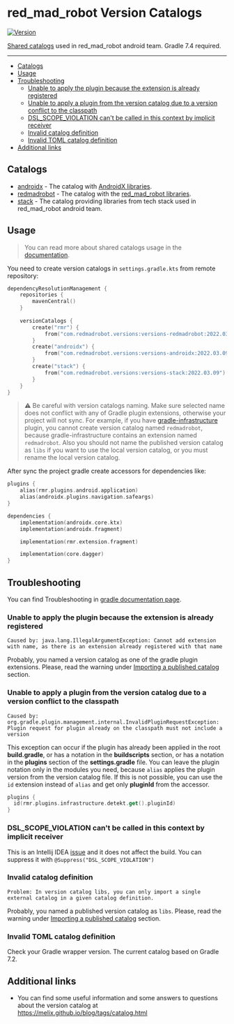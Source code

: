 # red_mad_robot Version Catalogs
[![Version](https://img.shields.io/maven-central/v/com.redmadrobot.versions/versions-redmadrobot?style=flat-square)][mavenCentral]

[Shared catalogs](https://docs.gradle.org/current/userguide/platforms.html#sec:sharing-catalogs) used in red_mad_robot android team.
Gradle 7.4 required.

---

<!-- START doctoc generated TOC please keep comment here to allow auto update -->
<!-- DON'T EDIT THIS SECTION, INSTEAD RE-RUN doctoc TO UPDATE -->

- [Catalogs](#catalogs)
- [Usage](#usage)
- [Troubleshooting](#troubleshooting)
  - [Unable to apply the plugin because the extension is already registered](#unable-to-apply-the-plugin-because-the-extension-is-already-registered)
  - [Unable to apply a plugin from the version catalog due to a version conflict to the classpath](#unable-to-apply-a-plugin-from-the-version-catalog-due-to-a-version-conflict-to-the-classpath)
  - [DSL_SCOPE_VIOLATION can't be called in this context by implicit receiver](#dsl_scope_violation-cant-be-called-in-this-context-by-implicit-receiver)
  - [Invalid catalog definition](#invalid-catalog-definition)
  - [Invalid TOML catalog definition](#invalid-toml-catalog-definition)
- [Additional links](#additional-links)

<!-- END doctoc generated TOC please keep comment here to allow auto update -->

## Catalogs

- [androidx](versions-androidx/libs.versions.toml) - The catalog with [AndroidX libraries](https://developer.android.com/jetpack/androidx/versions).
- [redmadrobot](versions-redmadrobot/libs.versions.toml) - The catalog with the [red_mad_robot libraries](https://github.com/RedMadRobot).
- [stack](versions-stack/libs.versions.toml) - The catalog providing libraries from tech stack used in red_mad_robot android team.

## Usage

> You can read more about shared catalogs usage in the [documentation](https://docs.gradle.org/current/userguide/platforms.html#sec:importing-published-catalog).

You need to create version catalogs in `settings.gradle.kts` from remote repository:

```kotlin
dependencyResolutionManagement {
    repositories {
        mavenCentral()
    }
  
    versionCatalogs {
        create("rmr") {
            from("com.redmadrobot.versions:versions-redmadrobot:2022.03.09")
        }
        create("androidx") {
            from("com.redmadrobot.versions:versions-androidx:2022.03.09")
        }
        create("stack") {
            from("com.redmadrobot.versions:versions-stack:2022.03.09")
        }
    }
}
``` 

> :warning: Be careful with version catalogs naming.
> Make sure selected name does not conflict with any of Gradle plugin extensions, otherwise your project will not sync.
> For example, if you have [gradle-infrastructure](https://github.com/RedMadRobot/gradle-infrastructure) plugin, you cannot create version catalog named `redmadrobot`, because gradle-infrastructure contains an extension named `redmadrobot`.
> Also you should not name the published version catalog as `libs` if you want to use the local version catalog, or you must rename the local version catalog.

After sync the project gradle create accessors for dependencies like: 

```kotlin
plugins {
    alias(rmr.plugins.android.application)
    alias(androidx.plugins.navigation.safeargs)
}

dependencies {
    implementation(androidx.core.ktx)
    implementation(androidx.fragment)

    implementation(rmr.extension.fragment)

    implementation(core.dagger)
}
```

## Troubleshooting

You can find Troubleshooting in [gradle documentation page](https://docs.gradle.org/7.2/userguide/version_catalog_problems.html).

### Unable to apply the plugin because the extension is already registered 

```
Caused by: java.lang.IllegalArgumentException: Cannot add extension with name, as there is an extension already registered with that name
```

Probably, you named a version catalog as one of the gradle plugin extensions.
Please, read the warning under [Importing a published catalog](#importing-a-published-catalog) section.

### Unable to apply a plugin from the version catalog due to a version conflict to the classpath

```
Caused by: org.gradle.plugin.management.internal.InvalidPluginRequestException: Plugin request for plugin already on the classpath must not include a version
```

This exception can occur if the plugin has already been applied in the root **build.gradle**, or has a notation in the **buildscripts** section, or has a notation in the **plugins** section of the **settings.gradle** file.
You can leave the plugin notation only in the modules you need, because `alias` applies the plugin version from the version catalog file. 
If this is not possible, you can use the `id` extension instead of `alias` and get only **pluginId** from the accessor.

```kotlin
plugins {
  id(rmr.plugins.infrastructure.detekt.get().pluginId)
}
```

### DSL_SCOPE_VIOLATION can't be called in this context by implicit receiver

This is an Intellij IDEA [issue](https://youtrack.jetbrains.com/issue/KTIJ-19369) and it does not affect the build.
You can suppress it with `@Suppress("DSL_SCOPE_VIOLATION")`

### Invalid catalog definition

```
Problem: In version catalog libs, you can only import a single external catalog in a given catalog definition.
```

Probably, you named a published version catalog as `libs`.
Please, read the warning under [Importing a published catalog](#importing-a-published-catalog) section.

### Invalid TOML catalog definition

Check your Gradle wrapper version. The current catalog based on Gradle 7.2. 

## Additional links

- You can find some useful information and some answers to questions about the version catalog at https://melix.github.io/blog/tags/catalog.html

[mavenCentral]: https://search.maven.org/search?q=com.redmadrobot.versions
